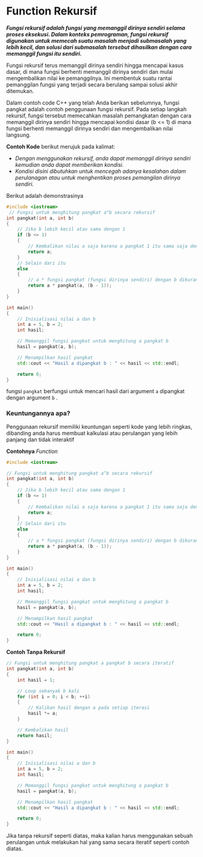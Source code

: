 # Function Rekursif
***Fungsi rekursif adalah fungsi yang memanggil dirinya sendiri selama proses eksekusi. Dalam konteks pemrograman, fungsi rekursif digunakan untuk memecah suatu masalah menjadi submasalah yang lebih kecil, dan solusi dari submasalah tersebut dihasilkan dengan cara memanggil fungsi itu sendiri.***

Fungsi rekursif terus memanggil dirinya sendiri hingga mencapai kasus dasar, di mana fungsi berhenti memanggil dirinya sendiri dan mulai mengembalikan nilai ke pemanggilnya. Ini membentuk suatu rantai pemanggilan fungsi yang terjadi secara berulang sampai solusi akhir ditemukan.

Dalam contoh code C++ yang telah Anda berikan sebelumnya, fungsi pangkat adalah contoh penggunaan fungsi rekursif. Pada setiap langkah rekursif, fungsi tersebut memecahkan masalah pemangkatan dengan cara memanggil dirinya sendiri hingga mencapai kondisi dasar (b <= 1) di mana fungsi berhenti memanggil dirinya sendiri dan mengembalikan nilai langsung.

**Contoh Kode** berikut merujuk pada kalimat:
- *Dengan menggunakan rekursif, anda dapat memanggil dirinya sendiri kemudian anda dapat memberikan kondisi.* 
- *Kondisi disini dibutuhkan untuk mencegah adanya kesalahan dalam perulanagan atau untuk menghentikan proses pemangilan dirinya sendiri.*

Berikut adalah demonstrasinya

```cpp
#include <iostream>
 // Fungsi untuk menghitung pangkat a^b secara rekursif
int pangkat(int a, int b)
{
    // Jika b lebih kecil atau sama dengan 1
    if (b <= 1)
    {
        // Kembalikan nilai a saja karena a pangkat 1 itu sama saja dengan a
        return a;
    }
    // Selain dari itu
    else
    {
        // a * fungsi pangkat (fungsi dirinya sendiri) dengan b dikurangi 1
        return a * pangkat(a, (b - 1));
    }
}

int main()
{
    // Inisialisasi nilai a dan b
    int a = 5, b = 2;
    int hasil;

    // Memanggil fungsi pangkat untuk menghitung a pangkat b
    hasil = pangkat(a, b);

    // Menampilkan hasil pangkat
    std::cout << "Hasil a dipangkat b : " << hasil << std::endl;

    return 0;
}
```
fungsi `pangkat` berfungsi untuk mencari hasil dari argument `a` dipangkat dengan argument `b` .

### Keuntungannya apa?
Penggunaan rekursif memiliki keuntungan seperti kode yang lebih ringkas, dibanding anda harus membuat 
kalkulasi atau perulangan yang lebih panjang dan tidak interaktif

**Contohnya** 
_Function_
```cpp
#include <iostream>

// Fungsi untuk menghitung pangkat a^b secara rekursif
int pangkat(int a, int b)
{
    // Jika b lebih kecil atau sama dengan 1
    if (b <= 1)
    {
        // Kembalikan nilai a saja karena a pangkat 1 itu sama saja dengan a
        return a;
    }
    // Selain dari itu
    else
    {
        // a * fungsi pangkat (fungsi dirinya sendiri) dengan b dikurangi 1
        return a * pangkat(a, (b - 1));
    }
}

int main()
{
    // Inisialisasi nilai a dan b
    int a = 5, b = 2;
    int hasil;

    // Memanggil fungsi pangkat untuk menghitung a pangkat b
    hasil = pangkat(a, b);

    // Menampilkan hasil pangkat
    std::cout << "Hasil a dipangkat b : " << hasil << std::endl;

    return 0;
}

```

**Contoh Tanpa Rekursif**

```cpp
// Fungsi untuk menghitung pangkat a pangkat b secara iteratif
int pangkat(int a, int b)
{
    int hasil = 1;

    // Loop sebanyak b kali
    for (int i = 0; i < b; ++i)
    {
        // Kalikan hasil dengan a pada setiap iterasi
        hasil *= a;
    }

    // Kembalikan hasil
    return hasil;
}

int main()
{
    // Inisialisasi nilai a dan b
    int a = 5, b = 2;
    int hasil;

    // Memanggil fungsi pangkat untuk menghitung a pangkat b
    hasil = pangkat(a, b);

    // Menampilkan hasil pangkat
    std::cout << "Hasil a dipangkat b : " << hasil << std::endl;

    return 0;
}
```

Jika tanpa rekursif seperti diatas, maka kalian harus menggunakan sebuah perulangan
untuk melakukan hal yang sama secara iteratif seperti contoh diatas.
